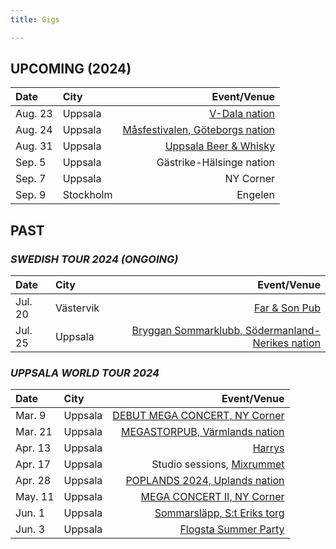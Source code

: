 ```yaml
---
title: Gigs

---
```


## UPCOMING (2024)
| Date  | City |  Event/Venue  |
| :--------- | :-------- | ---------: |
| Aug. 23 | Uppsala | [V-Dala nation](https://www.facebook.com/events/843630934542883) |
| Aug. 24 | Uppsala | [Måsfestivalen, Göteborgs nation](https://www.facebook.com/events/2218554245168075) |
| Aug. 31 | Uppsala | [Uppsala Beer & Whisky](https://www.facebook.com/events/1159153171916783) |
| Sep. 5 | Uppsala | Gästrike-Hälsinge nation |
| Sep. 7 | Uppsala | NY Corner |
| Sep. 9 | Stockholm | Engelen |

## PAST

### *SWEDISH TOUR 2024 (ONGOING)*
| Date  | City |  Event/Venue  |
| :--------- | :-------- | ---------: |
| Jul. 20 | Västervik | [Far & Son Pub](https://www.facebook.com/events/461673503462489) |
| Jul. 25 | Uppsala | [Bryggan Sommarklubb, Södermanland-Nerikes nation](https://www.facebook.com/events/1143359500760304) |

### *UPPSALA WORLD TOUR 2024*
| Date  | City |  Event/Venue  |
| :--------- | :-------- | ---------: |
| Mar. 9  | Uppsala | [DEBUT MEGA CONCERT, NY Corner](https://www.facebook.com/events/2342812815905784) 	|  
| Mar. 21 | Uppsala | [MEGASTORPUB, Värmlands nation](https://www.facebook.com/events/427681636373163) 	| 
| Apr. 13 | Uppsala | [Harrys](https://www.facebook.com/events/1567399097377138)	| 
| Apr. 17 | Uppsala | Studio sessions, [Mixrummet](https://www.mixrummet.com/) | 
| Apr. 28 | Uppsala | [POPLANDS 2024, Uplands nation](https://www.facebook.com/events/2741400049356809) 	| 
| May. 11 | Uppsala | [MEGA CONCERT II, NY Corner](https://www.facebook.com/events/959992072178431) 	| 
| Jun. 1  | Uppsala | [Sommarsläpp, S:t Eriks torg](https://www.facebook.com/events/927040068819857) 	| 
| Jun. 3  | Uppsala | [Flogsta Summer Party](https://www.facebook.com/events/850301320223187/) | 
